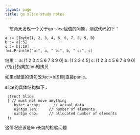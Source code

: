 ```yaml
---
layout: page
title: go slice study notes
---
```

 
 
&emsp;前两天发现一个关于go slice赋值的问题，测试代码如下：
 
    a := []byte{1, 2, 3, 4, 5, 6, 7, 8, 9, 0}
    b := a[:5]
    c := b[:10]  
    fmt.Println("a:", a, " b:", b, " c:", c)
 
结果：
a: [1 2 3 4 5 6 7 8 9 0]  b: [1 2 3 4 5]  c: [1 2 3 4 5 6 7 8 9 0]   
//指针指向加len的拷贝  
 
如果c赋值的语句改为c:=b[9]则直接panic。
 
slice的具体结构如下：  

     struct Slice
     { // must not move anything  
        byte* array;      // actual data  
        uintgo len;     // number of elements  
        uintgo cap;     // allocated number of elements  
     }; 
 
这情况应该是len长度的检验问题

